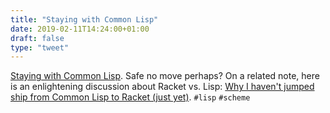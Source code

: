 ```yaml
---
title: "Staying with Common Lisp"
date: 2019-02-11T14:24:00+01:00
draft: false
type: "tweet"
---
```


[Staying with Common Lisp](https://www.michaelfiano.com/posts/Staying-with-Common-Lisp.html). Safe no move perhaps? On a related note, here is an
enlightening discussion about Racket vs. Lisp: [Why I haven't jumped ship from
Common Lisp to Racket (just yet)](https://fare.livejournal.com/188429.html). `#lisp` `#scheme`

